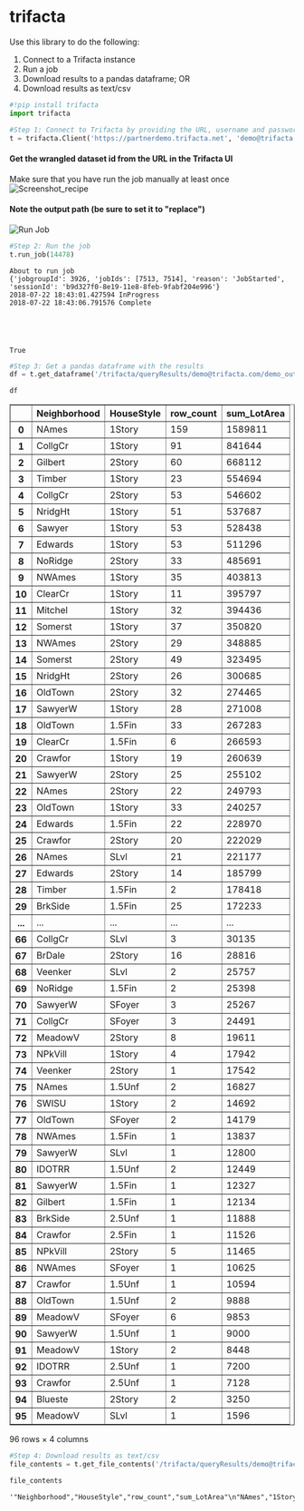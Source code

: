 
# trifacta

Use this library to do the following:
1. Connect to a Trifacta instance
2. Run a job
3. Download results to a pandas dataframe; OR
4. Download results as text/csv


```python
#!pip install trifacta
import trifacta
```


```python
#Step 1: Connect to Trifacta by providing the URL, username and password
t = trifacta.Client('https://partnerdemo.trifacta.net', 'demo@trifacta.com', 'demo')
```

#### Get the wrangled dataset id from the URL in the Trifacta UI
Make sure that you have run the job manually at least once
![Screenshot_recipe](https://cdn.rawgit.com/vbalasu/trifacta/86890c1f/screenshot_recipe.png)

#### Note the output path (be sure to set it to "replace")
![Run Job](https://cdn.rawgit.com/vbalasu/trifacta/86890c1f/run_job_highlight.png)


```python
#Step 2: Run the job
t.run_job(14478)
```

    About to run job
    {'jobgroupId': 3926, 'jobIds': [7513, 7514], 'reason': 'JobStarted', 'sessionId': 'b9d327f0-8e19-11e8-8feb-9fabf204e996'}
    2018-07-22 18:43:01.427594 InProgress
    2018-07-22 18:43:06.791576 Complete





    True




```python
#Step 3: Get a pandas dataframe with the results
df = t.get_dataframe('/trifacta/queryResults/demo@trifacta.com/demo_output.csv')
```


```python
df
```




<div>
<style>
    .dataframe thead tr:only-child th {
        text-align: right;
    }

    .dataframe thead th {
        text-align: left;
    }

    .dataframe tbody tr th {
        vertical-align: top;
    }
</style>
<table border="1" class="dataframe">
  <thead>
    <tr style="text-align: right;">
      <th></th>
      <th>Neighborhood</th>
      <th>HouseStyle</th>
      <th>row_count</th>
      <th>sum_LotArea</th>
    </tr>
  </thead>
  <tbody>
    <tr>
      <th>0</th>
      <td>NAmes</td>
      <td>1Story</td>
      <td>159</td>
      <td>1589811</td>
    </tr>
    <tr>
      <th>1</th>
      <td>CollgCr</td>
      <td>1Story</td>
      <td>91</td>
      <td>841644</td>
    </tr>
    <tr>
      <th>2</th>
      <td>Gilbert</td>
      <td>2Story</td>
      <td>60</td>
      <td>668112</td>
    </tr>
    <tr>
      <th>3</th>
      <td>Timber</td>
      <td>1Story</td>
      <td>23</td>
      <td>554694</td>
    </tr>
    <tr>
      <th>4</th>
      <td>CollgCr</td>
      <td>2Story</td>
      <td>53</td>
      <td>546602</td>
    </tr>
    <tr>
      <th>5</th>
      <td>NridgHt</td>
      <td>1Story</td>
      <td>51</td>
      <td>537687</td>
    </tr>
    <tr>
      <th>6</th>
      <td>Sawyer</td>
      <td>1Story</td>
      <td>53</td>
      <td>528438</td>
    </tr>
    <tr>
      <th>7</th>
      <td>Edwards</td>
      <td>1Story</td>
      <td>53</td>
      <td>511296</td>
    </tr>
    <tr>
      <th>8</th>
      <td>NoRidge</td>
      <td>2Story</td>
      <td>33</td>
      <td>485691</td>
    </tr>
    <tr>
      <th>9</th>
      <td>NWAmes</td>
      <td>1Story</td>
      <td>35</td>
      <td>403813</td>
    </tr>
    <tr>
      <th>10</th>
      <td>ClearCr</td>
      <td>1Story</td>
      <td>11</td>
      <td>395797</td>
    </tr>
    <tr>
      <th>11</th>
      <td>Mitchel</td>
      <td>1Story</td>
      <td>32</td>
      <td>394436</td>
    </tr>
    <tr>
      <th>12</th>
      <td>Somerst</td>
      <td>1Story</td>
      <td>37</td>
      <td>350820</td>
    </tr>
    <tr>
      <th>13</th>
      <td>NWAmes</td>
      <td>2Story</td>
      <td>29</td>
      <td>348885</td>
    </tr>
    <tr>
      <th>14</th>
      <td>Somerst</td>
      <td>2Story</td>
      <td>49</td>
      <td>323495</td>
    </tr>
    <tr>
      <th>15</th>
      <td>NridgHt</td>
      <td>2Story</td>
      <td>26</td>
      <td>300685</td>
    </tr>
    <tr>
      <th>16</th>
      <td>OldTown</td>
      <td>2Story</td>
      <td>32</td>
      <td>274465</td>
    </tr>
    <tr>
      <th>17</th>
      <td>SawyerW</td>
      <td>1Story</td>
      <td>28</td>
      <td>271008</td>
    </tr>
    <tr>
      <th>18</th>
      <td>OldTown</td>
      <td>1.5Fin</td>
      <td>33</td>
      <td>267283</td>
    </tr>
    <tr>
      <th>19</th>
      <td>ClearCr</td>
      <td>1.5Fin</td>
      <td>6</td>
      <td>266593</td>
    </tr>
    <tr>
      <th>20</th>
      <td>Crawfor</td>
      <td>1Story</td>
      <td>19</td>
      <td>260639</td>
    </tr>
    <tr>
      <th>21</th>
      <td>SawyerW</td>
      <td>2Story</td>
      <td>25</td>
      <td>255102</td>
    </tr>
    <tr>
      <th>22</th>
      <td>NAmes</td>
      <td>2Story</td>
      <td>22</td>
      <td>249793</td>
    </tr>
    <tr>
      <th>23</th>
      <td>OldTown</td>
      <td>1Story</td>
      <td>33</td>
      <td>240257</td>
    </tr>
    <tr>
      <th>24</th>
      <td>Edwards</td>
      <td>1.5Fin</td>
      <td>22</td>
      <td>228970</td>
    </tr>
    <tr>
      <th>25</th>
      <td>Crawfor</td>
      <td>2Story</td>
      <td>20</td>
      <td>222029</td>
    </tr>
    <tr>
      <th>26</th>
      <td>NAmes</td>
      <td>SLvl</td>
      <td>21</td>
      <td>221177</td>
    </tr>
    <tr>
      <th>27</th>
      <td>Edwards</td>
      <td>2Story</td>
      <td>14</td>
      <td>185799</td>
    </tr>
    <tr>
      <th>28</th>
      <td>Timber</td>
      <td>1.5Fin</td>
      <td>2</td>
      <td>178418</td>
    </tr>
    <tr>
      <th>29</th>
      <td>BrkSide</td>
      <td>1.5Fin</td>
      <td>25</td>
      <td>172233</td>
    </tr>
    <tr>
      <th>...</th>
      <td>...</td>
      <td>...</td>
      <td>...</td>
      <td>...</td>
    </tr>
    <tr>
      <th>66</th>
      <td>CollgCr</td>
      <td>SLvl</td>
      <td>3</td>
      <td>30135</td>
    </tr>
    <tr>
      <th>67</th>
      <td>BrDale</td>
      <td>2Story</td>
      <td>16</td>
      <td>28816</td>
    </tr>
    <tr>
      <th>68</th>
      <td>Veenker</td>
      <td>SLvl</td>
      <td>2</td>
      <td>25757</td>
    </tr>
    <tr>
      <th>69</th>
      <td>NoRidge</td>
      <td>1.5Fin</td>
      <td>2</td>
      <td>25398</td>
    </tr>
    <tr>
      <th>70</th>
      <td>SawyerW</td>
      <td>SFoyer</td>
      <td>3</td>
      <td>25267</td>
    </tr>
    <tr>
      <th>71</th>
      <td>CollgCr</td>
      <td>SFoyer</td>
      <td>3</td>
      <td>24491</td>
    </tr>
    <tr>
      <th>72</th>
      <td>MeadowV</td>
      <td>2Story</td>
      <td>8</td>
      <td>19611</td>
    </tr>
    <tr>
      <th>73</th>
      <td>NPkVill</td>
      <td>1Story</td>
      <td>4</td>
      <td>17942</td>
    </tr>
    <tr>
      <th>74</th>
      <td>Veenker</td>
      <td>2Story</td>
      <td>1</td>
      <td>17542</td>
    </tr>
    <tr>
      <th>75</th>
      <td>NAmes</td>
      <td>1.5Unf</td>
      <td>2</td>
      <td>16827</td>
    </tr>
    <tr>
      <th>76</th>
      <td>SWISU</td>
      <td>1Story</td>
      <td>2</td>
      <td>14692</td>
    </tr>
    <tr>
      <th>77</th>
      <td>OldTown</td>
      <td>SFoyer</td>
      <td>2</td>
      <td>14179</td>
    </tr>
    <tr>
      <th>78</th>
      <td>NWAmes</td>
      <td>1.5Fin</td>
      <td>1</td>
      <td>13837</td>
    </tr>
    <tr>
      <th>79</th>
      <td>SawyerW</td>
      <td>SLvl</td>
      <td>1</td>
      <td>12800</td>
    </tr>
    <tr>
      <th>80</th>
      <td>IDOTRR</td>
      <td>1.5Unf</td>
      <td>2</td>
      <td>12449</td>
    </tr>
    <tr>
      <th>81</th>
      <td>SawyerW</td>
      <td>1.5Fin</td>
      <td>1</td>
      <td>12327</td>
    </tr>
    <tr>
      <th>82</th>
      <td>Gilbert</td>
      <td>1.5Fin</td>
      <td>1</td>
      <td>12134</td>
    </tr>
    <tr>
      <th>83</th>
      <td>BrkSide</td>
      <td>2.5Unf</td>
      <td>1</td>
      <td>11888</td>
    </tr>
    <tr>
      <th>84</th>
      <td>Crawfor</td>
      <td>2.5Fin</td>
      <td>1</td>
      <td>11526</td>
    </tr>
    <tr>
      <th>85</th>
      <td>NPkVill</td>
      <td>2Story</td>
      <td>5</td>
      <td>11465</td>
    </tr>
    <tr>
      <th>86</th>
      <td>NWAmes</td>
      <td>SFoyer</td>
      <td>1</td>
      <td>10625</td>
    </tr>
    <tr>
      <th>87</th>
      <td>Crawfor</td>
      <td>1.5Unf</td>
      <td>1</td>
      <td>10594</td>
    </tr>
    <tr>
      <th>88</th>
      <td>OldTown</td>
      <td>1.5Unf</td>
      <td>2</td>
      <td>9888</td>
    </tr>
    <tr>
      <th>89</th>
      <td>MeadowV</td>
      <td>SFoyer</td>
      <td>6</td>
      <td>9853</td>
    </tr>
    <tr>
      <th>90</th>
      <td>SawyerW</td>
      <td>1.5Unf</td>
      <td>1</td>
      <td>9000</td>
    </tr>
    <tr>
      <th>91</th>
      <td>MeadowV</td>
      <td>1Story</td>
      <td>2</td>
      <td>8448</td>
    </tr>
    <tr>
      <th>92</th>
      <td>IDOTRR</td>
      <td>2.5Unf</td>
      <td>1</td>
      <td>7200</td>
    </tr>
    <tr>
      <th>93</th>
      <td>Crawfor</td>
      <td>2.5Unf</td>
      <td>1</td>
      <td>7128</td>
    </tr>
    <tr>
      <th>94</th>
      <td>Blueste</td>
      <td>2Story</td>
      <td>2</td>
      <td>3250</td>
    </tr>
    <tr>
      <th>95</th>
      <td>MeadowV</td>
      <td>SLvl</td>
      <td>1</td>
      <td>1596</td>
    </tr>
  </tbody>
</table>
<p>96 rows × 4 columns</p>
</div>




```python
#Step 4: Download results as text/csv
file_contents = t.get_file_contents('/trifacta/queryResults/demo@trifacta.com/demo_output.csv')
```


```python
file_contents
```




    '"Neighborhood","HouseStyle","row_count","sum_LotArea"\n"NAmes","1Story","159","1589811"\n"CollgCr","1Story","91","841644"\n"Gilbert","2Story","60","668112"\n"Timber","1Story","23","554694"\n"CollgCr","2Story","53","546602"\n"NridgHt","1Story","51","537687"\n"Sawyer","1Story","53","528438"\n"Edwards","1Story","53","511296"\n"NoRidge","2Story","33","485691"\n"NWAmes","1Story","35","403813"\n"ClearCr","1Story","11","395797"\n"Mitchel","1Story","32","394436"\n"Somerst","1Story","37","350820"\n"NWAmes","2Story","29","348885"\n"Somerst","2Story","49","323495"\n"NridgHt","2Story","26","300685"\n"OldTown","2Story","32","274465"\n"SawyerW","1Story","28","271008"\n"OldTown","1.5Fin","33","267283"\n"ClearCr","1.5Fin","6","266593"\n"Crawfor","1Story","19","260639"\n"SawyerW","2Story","25","255102"\n"NAmes","2Story","22","249793"\n"OldTown","1Story","33","240257"\n"Edwards","1.5Fin","22","228970"\n"Crawfor","2Story","20","222029"\n"NAmes","SLvl","21","221177"\n"Edwards","2Story","14","185799"\n"Timber","1.5Fin","2","178418"\n"BrkSide","1.5Fin","25","172233"\n"ClearCr","2Story","8","164932"\n"Gilbert","1Story","11","155214"\n"NAmes","1.5Fin","15","153818"\n"StoneBr","1Story","18","149552"\n"BrkSide","1Story","20","134561"\n"IDOTRR","1.5Fin","16","133246"\n"Veenker","1Story","8","128367"\n"Timber","2Story","9","122229"\n"StoneBr","2Story","7","117246"\n"IDOTRR","1Story","13","109070"\n"Crawfor","1.5Fin","9","90378"\n"SWISU","1.5Fin","12","89785"\n"NWAmes","SLvl","7","86695"\n"OldTown","2.5Unf","8","74470"\n"NoRidge","1Story","6","71886"\n"Sawyer","1.5Fin","5","69098"\n"BrkSide","2Story","6","67318"\n"Sawyer","SFoyer","6","65721"\n"Gilbert","SLvl","7","63493"\n"Blmngtn","1Story","17","57769"\n"SWISU","2Story","7","57349"\n"Sawyer","SLvl","5","57205"\n"Edwards","SLvl","6","53571"\n"Sawyer","2Story","5","53525"\n"Mitchel","SLvl","5","51425"\n"NAmes","SFoyer","6","50055"\n"Mitchel","1.5Fin","4","49570"\n"OldTown","2.5Fin","3","46856"\n"Timber","SLvl","4","43900"\n"Edwards","SFoyer","5","42229"\n"Mitchel","SFoyer","5","41475"\n"SWISU","2.5Fin","4","41363"\n"BrkSide","1.5Unf","6","40904"\n"IDOTRR","2Story","5","38074"\n"ClearCr","SLvl","3","37199"\n"Mitchel","2Story","3","32684"\n"CollgCr","SLvl","3","30135"\n"BrDale","2Story","16","28816"\n"Veenker","SLvl","2","25757"\n"NoRidge","1.5Fin","2","25398"\n"SawyerW","SFoyer","3","25267"\n"CollgCr","SFoyer","3","24491"\n"MeadowV","2Story","8","19611"\n"NPkVill","1Story","4","17942"\n"Veenker","2Story","1","17542"\n"NAmes","1.5Unf","2","16827"\n"SWISU","1Story","2","14692"\n"OldTown","SFoyer","2","14179"\n"NWAmes","1.5Fin","1","13837"\n"SawyerW","SLvl","1","12800"\n"IDOTRR","1.5Unf","2","12449"\n"SawyerW","1.5Fin","1","12327"\n"Gilbert","1.5Fin","1","12134"\n"BrkSide","2.5Unf","1","11888"\n"Crawfor","2.5Fin","1","11526"\n"NPkVill","2Story","5","11465"\n"NWAmes","SFoyer","1","10625"\n"Crawfor","1.5Unf","1","10594"\n"OldTown","1.5Unf","2","9888"\n"MeadowV","SFoyer","6","9853"\n"SawyerW","1.5Unf","1","9000"\n"MeadowV","1Story","2","8448"\n"IDOTRR","2.5Unf","1","7200"\n"Crawfor","2.5Unf","1","7128"\n"Blueste","2Story","2","3250"\n"MeadowV","SLvl","1","1596"\n'


